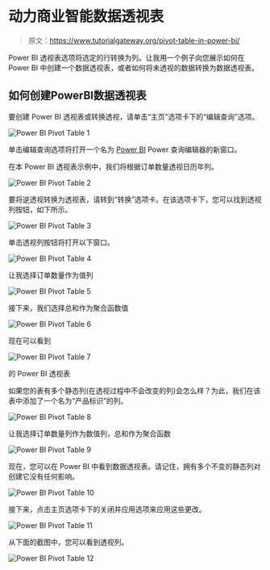 # 动力商业智能数据透视表

> 原文：<https://www.tutorialgateway.org/pivot-table-in-power-bi/>

Power BI 透视表选项将选定的行转换为列。让我用一个例子向您展示如何在 Power BI 中创建一个数据透视表，或者如何将未透视的数据转换为数据透视表。

## 如何创建PowerBI数据透视表

要创建 Power BI 透视表或转换透视，请单击“主页”选项卡下的“编辑查询”选项。

![Power BI Pivot Table 1](img/f080005b5e0680707caa4838286cec42.png)

单击编辑查询选项将打开一个名为 [Power BI](https://www.tutorialgateway.org/power-bi-tutorial/) Power 查询编辑器的新窗口。

在本 Power BI 透视表示例中，我们将根据订单数量透视日历年列。

![Power BI Pivot Table 2](img/f3a22eb737ba5cbbf778a1d62029097c.png)

要将逆透视转换为透视表，请转到“转换”选项卡。在该选项卡下，您可以找到透视列按钮，如下所示。

![Power BI Pivot Table 3](img/c14acf79c4270b9c488c0540e67f8485.png)

单击透视列按钮将打开以下窗口。

![Power BI Pivot Table 4](img/ddb2b2461444e60a19911439ba7bc470.png)

让我选择订单数量作为值列

![Power BI Pivot Table 5](img/1369c10a18e3d817c47fb09221a4b28e.png)

接下来，我们选择总和作为聚合函数值

![Power BI Pivot Table 6](img/15e99ac85a12a5a60d09b22c8f60cd78.png)

现在可以看到

![Power BI Pivot Table 7](img/8e7d6627f1d41829d4ea0c6935453a81.png)

的 Power BI 透视表

如果您的表有多个静态列(在透视过程中不会改变的列)会怎么样？为此，我们在该表中添加了一个名为“产品标识”的列。

![Power BI Pivot Table 8](img/11a1ee1068c5427aa6db1a89a2b6ed23.png)

让我选择订单数量列作为数值列，总和作为聚合函数

![Power BI Pivot Table 9](img/42c9927c00c2d156031afaafec67fc80.png)

现在，您可以在 Power BI 中看到数据透视表。请记住，拥有多个不变的静态列对创建它没有任何影响。

![Power BI Pivot Table 10](img/5a4075ff87e706b780b4b6c1b5f929f4.png)

接下来，点击主页选项卡下的关闭并应用选项来应用这些更改。

![Power BI Pivot Table 11](img/c9eccbb8cbcc6a62c94c77277ff1eb4b.png)

从下面的截图中，您可以看到透视列。

![Power BI Pivot Table 12](img/dff4e788c5607afad452cc9f2cadc65c.png)